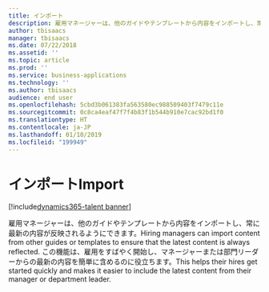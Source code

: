 ```yaml
---
title: インポート
description: 雇用マネージャーは、他のガイドやテンプレートから内容をインポートし、常に最新の内容が反映されるようにできます。
author: tbisaacs
manager: tbisaacs
ms.date: 07/22/2018
ms.assetid: ''
ms.topic: article
ms.prod: ''
ms.service: business-applications
ms.technology: ''
ms.author: tbisaacs
audience: end user
ms.openlocfilehash: 5cbd3b061383fa563580ec988509403f7479c11e
ms.sourcegitcommit: 0c8ca4eaf47f7f4b83f1b544b910e7cac92bd1f0
ms.translationtype: HT
ms.contentlocale: ja-JP
ms.lasthandoff: 01/10/2019
ms.locfileid: "199949"
---
```

#  <a name="import"></a><span data-ttu-id="7d331-103">インポート</span><span class="sxs-lookup"><span data-stu-id="7d331-103">Import</span></span>

[!include[dynamics365-talent banner](../../includes/dynamics365-talent.md)]



<span data-ttu-id="7d331-104">雇用マネージャーは、他のガイドやテンプレートから内容をインポートし、常に最新の内容が反映されるようにできます。</span><span class="sxs-lookup"><span data-stu-id="7d331-104">Hiring managers can import content from other guides or templates to ensure that the latest content is always reflected.</span></span> <span data-ttu-id="7d331-105">この機能は、雇用をすばやく開始し、マネージャーまたは部門リーダーからの最新の内容を簡単に含めるのに役立ちます。</span><span class="sxs-lookup"><span data-stu-id="7d331-105">This helps their hires get started quickly and makes it easier to include the latest content from their manager or department leader.</span></span>
